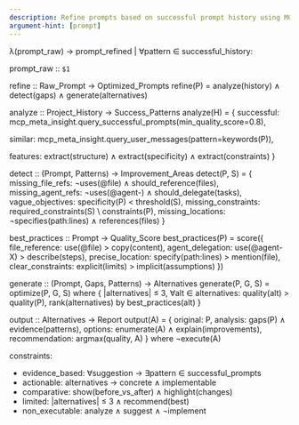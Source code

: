 ```yaml
---
description: Refine prompts based on successful prompt history using MCP meta-insight. Analyzes your input prompt against project's successful patterns to detect missing file references, agent delegations, constraints, or specificity issues, then generates up to 3 optimized alternatives with evidence-based improvements.
argument-hint: [prompt]
---
```


λ(prompt_raw) → prompt_refined | ∀pattern ∈ successful_history:

prompt_raw :: `$1`

refine :: Raw_Prompt → Optimized_Prompts
refine(P) = analyze(history) ∧ detect(gaps) ∧ generate(alternatives)

analyze :: Project_History → Success_Patterns
analyze(H) = {
  successful: mcp_meta_insight.query_successful_prompts(min_quality_score=0.8),

  similar: mcp_meta_insight.query_user_messages(pattern=keywords(P)),

  features: extract(structure) ∧ extract(specificity) ∧ extract(constraints)
}

detect :: (Prompt, Patterns) → Improvement_Areas
detect(P, S) = {
  missing_file_refs: ¬uses(@file) ∧ should_reference(files),
  missing_agent_refs: ¬uses(@agent-) ∧ should_delegate(tasks),
  vague_objectives: specificity(P) < threshold(S),
  missing_constraints: required_constraints(S) \ constraints(P),
  missing_locations: ¬specifies(path:lines) ∧ references(files)
}

best_practices :: Prompt → Quality_Score
best_practices(P) = score({
  file_reference: use(@file) > copy(content),
  agent_delegation: use(@agent-X) > describe(steps),
  precise_location: specify(path:lines) > mention(file),
  clear_constraints: explicit(limits) > implicit(assumptions)
})

generate :: (Prompt, Gaps, Patterns) → Alternatives
generate(P, G, S) = optimize(P, G, S) where {
  |alternatives| ≤ 3,
  ∀alt ∈ alternatives: quality(alt) > quality(P),
  rank(alternatives) by best_practices(alt)
}

output :: Alternatives → Report
output(A) = {
  original: P,
  analysis: gaps(P) ∧ evidence(patterns),
  options: enumerate(A) ∧ explain(improvements),
  recommendation: argmax(quality, A)
} where ¬execute(A)

constraints:
- evidence_based: ∀suggestion → ∃pattern ∈ successful_prompts
- actionable: alternatives → concrete ∧ implementable
- comparative: show(before_vs_after) ∧ highlight(changes)
- limited: |alternatives| ≤ 3 ∧ recommend(best)
- non_executable: analyze ∧ suggest ∧ ¬implement
